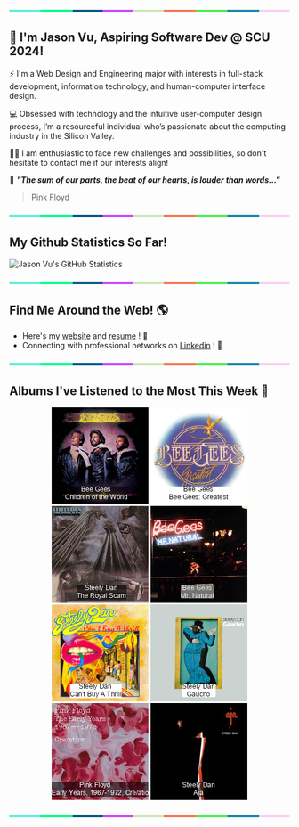 <img src="./.github/workflows/banner_strip.png" width="100%" height="5px">

## 👋 I'm Jason Vu, Aspiring Software Dev @ SCU 2024!

⚡ I'm a Web Design and Engineering major with interests in full-stack development, information technology, and human-computer interface design.

💻 Obsessed with technology and the intuitive user-computer design process, I’m a resourceful individual who’s passionate about the computing industry in the Silicon Valley.

🙋‍♂️ I am enthusiastic to face new challenges and possibilities, so don't hesitate to contact me if our interests align!

🤝 ***"The sum of our parts, the beat of our hearts, is louder than words..."***
> Pink Floyd

<img src="./.github/workflows/banner_strip.png" width="100%" height="5px">

## My Github Statistics So Far!
![Jason Vu's GitHub Statistics](https://github-readme-stats.vercel.app/api?username=JAVAB3ANS&show_icons=true)

<img src="./.github/workflows/banner_strip.png" width="100%" height="5px">

## Find Me Around the Web! 🌎
- Here's my [website](https://javab3ans.github.io/portfolio) and [resume](https://javab3ans.github.io/portfolio/resume.html) ! 📝
- Connecting with professional networks on [Linkedin](https://www.linkedin.com/in/jason-anh-vu/)  ! 💼  

<img src="./.github/workflows/banner_strip.png" width="100%" height="5px">

## Albums I've Listened to the Most This Week 🎹 

<!-- lastfm -->
<p align="center"><a href="https://www.last.fm/music/Bee+Gees/Children+of+the+World"><img src="./album-covers-finished/album-cover_final_0.png" title="Bee Gees - Children of the World"></a> <a href="https://www.last.fm/music/Bee+Gees/Bee+Gees:+Greatest"><img src="./album-covers-finished/album-cover_final_1.png" title="Bee Gees - Bee Gees: Greatest"></a> <a href="https://www.last.fm/music/Steely+Dan/The+Royal+Scam"><img src="./album-covers-finished/album-cover_final_2.png" title="Steely Dan - The Royal Scam"></a> <a href="https://www.last.fm/music/Bee+Gees/Mr.+Natural"><img src="./album-covers-finished/album-cover_final_3.png" title="Bee Gees - Mr. Natural"></a> <a href="https://www.last.fm/music/Steely+Dan/Can%27t+Buy+A+Thrill"><img src="./album-covers-finished/album-cover_final_4.png" title="Steely Dan - Can't Buy A Thrill"></a> <a href="https://www.last.fm/music/Steely+Dan/Gaucho"><img src="./album-covers-finished/album-cover_final_5.png" title="Steely Dan - Gaucho"></a> <a href="https://www.last.fm/music/Pink+Floyd/The+Early+Years,+1967-1972,+Cre%2Fation"><img src="./album-covers-finished/album-cover_final_6.png" title="Pink Floyd - The Early Years, 1967-1972, Cre/ation"></a> <a href="https://www.last.fm/music/Steely+Dan/Aja"><img src="./album-covers-finished/album-cover_final_7.png" title="Steely Dan - Aja"></a> </p>

<img src="./.github/workflows/banner_strip.png" width="100%" height="5px">
